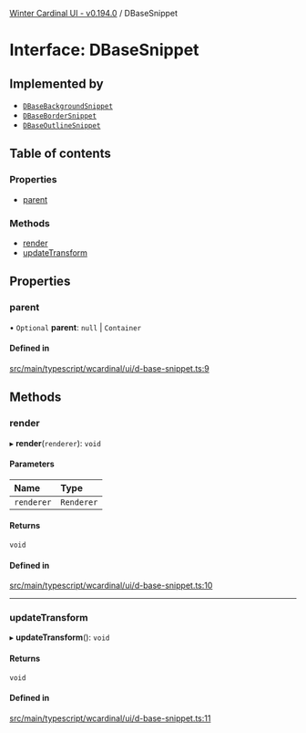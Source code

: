 [Winter Cardinal UI - v0.194.0](../index.md) / DBaseSnippet

# Interface: DBaseSnippet

## Implemented by

- [`DBaseBackgroundSnippet`](../classes/DBaseBackgroundSnippet.md)
- [`DBaseBorderSnippet`](../classes/DBaseBorderSnippet.md)
- [`DBaseOutlineSnippet`](../classes/DBaseOutlineSnippet.md)

## Table of contents

### Properties

- [parent](DBaseSnippet.md#parent)

### Methods

- [render](DBaseSnippet.md#render)
- [updateTransform](DBaseSnippet.md#updatetransform)

## Properties

### parent

• `Optional` **parent**: ``null`` \| `Container`

#### Defined in

[src/main/typescript/wcardinal/ui/d-base-snippet.ts:9](https://github.com/winter-cardinal/winter-cardinal-ui/blob/v0.194.0/src/main/typescript/wcardinal/ui/d-base-snippet.ts#L9)

## Methods

### render

▸ **render**(`renderer`): `void`

#### Parameters

| Name | Type |
| :------ | :------ |
| `renderer` | `Renderer` |

#### Returns

`void`

#### Defined in

[src/main/typescript/wcardinal/ui/d-base-snippet.ts:10](https://github.com/winter-cardinal/winter-cardinal-ui/blob/v0.194.0/src/main/typescript/wcardinal/ui/d-base-snippet.ts#L10)

___

### updateTransform

▸ **updateTransform**(): `void`

#### Returns

`void`

#### Defined in

[src/main/typescript/wcardinal/ui/d-base-snippet.ts:11](https://github.com/winter-cardinal/winter-cardinal-ui/blob/v0.194.0/src/main/typescript/wcardinal/ui/d-base-snippet.ts#L11)
